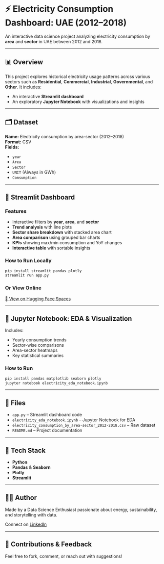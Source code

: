 # ⚡ Electricity Consumption Dashboard: UAE (2012–2018)

An interactive data science project analyzing electricity consumption by **area** and **sector** in UAE between 2012 and 2018.

---

## 📊 Overview

This project explores historical electricity usage patterns across various sectors such as **Residential**, **Commercial**, **Industrial**, **Governmental**, and **Other**. It includes:

- An interactive **Streamlit dashboard**  
- An exploratory **Jupyter Notebook** with visualizations and insights

---

## 🗂 Dataset

**Name:** Electricity consumption by area-sector (2012–2018)  
**Format:** CSV  
**Fields:**

- `year`  
- `Area`  
- `Sector`  
- `UNIT` (Always in GWh)  
- `Consumption`

---

## 🚀 Streamlit Dashboard

### Features

- Interactive filters by **year**, **area**, and **sector**  
- **Trend analysis** with line plots  
- **Sector share breakdown** with stacked area chart  
- **Area comparison** using grouped bar charts  
- **KPIs** showing max/min consumption and YoY changes  
- **Interactive table** with sortable insights

### How to Run Locally

```bash
pip install streamlit pandas plotly
streamlit run app.py
```

### Or View Online

[🔗 View on Hugging Face Spaces](https://huggingface.co/spaces/Abdulkarim-Suleiman/electricity-consumption-dashboard)

---

## 📓 Jupyter Notebook: EDA & Visualization

Includes:

- Yearly consumption trends  
- Sector-wise comparisons  
- Area-sector heatmaps  
- Key statistical summaries

### How to Run

```bash
pip install pandas matplotlib seaborn plotly
jupyter notebook electricity_eda_notebook.ipynb
```

---

## 📁 Files

- `app.py` – Streamlit dashboard code  
- `electricity_eda_notebook.ipynb` – Jupyter Notebook for EDA  
- `electricity_consumption_by_area-sector_2012-2018.csv` – Raw dataset  
- `README.md` – Project documentation

---

## 🧰 Tech Stack

- **Python**  
- **Pandas** & **Seaborn**  
- **Plotly**  
- **Streamlit**

---

## 👨‍💻 Author

Made by a Data Science Enthusiast passionate about energy, sustainability, and storytelling with data.

Connect on [LinkedIn](https://linkedin.com/in/abdulkarim-suleiman-a6956014b)

---

## 🙌 Contributions & Feedback

Feel free to fork, comment, or reach out with suggestions!
